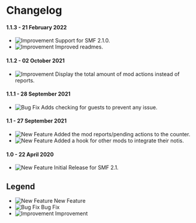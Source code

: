 # Changelog

#### 1.1.3 - 21 February 2022
- ![Improvement](https://smftricks.com/assets/changelog/tag--pencil.png) Support for SMF 2.1.0.
- ![Improvement](https://smftricks.com/assets/changelog/tag--pencil.png) Improved readmes.

#### 1.1.2 - 02 October 2021
- ![Improvement](https://smftricks.com/assets/changelog/tag--pencil.png) Display the total amount of mod actions instead of reports.

#### 1.1.1 - 28 September 2021
- ![Bug Fix](https://smftricks.com/assets/changelog/bug--minus.png) Adds checking for guests to prevent any issue.

#### 1.1 - 27 September 2021
- ![New Feature](https://smftricks.com/assets/changelog/tag--plus.png) Added the mod reports/pending actions to the counter.
- ![New Feature](https://smftricks.com/assets/changelog/tag--plus.png) Added a hook for other mods to integrate their notis.

#### 1.0 - 22 April 2020
- ![New Feature](https://smftricks.com/assets/changelog/tag--plus.png) Initial Release for SMF 2.1.

## Legend
- ![New Feature](https://smftricks.com/assets/changelog/tag--plus.png) New Feature
- ![Bug Fix](https://smftricks.com/assets/changelog/bug--minus.png) Bug Fix
- ![Improvement](https://smftricks.com/assets/changelog/tag--pencil.png) Improvement